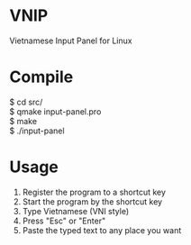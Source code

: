 # VNIP
Vietnamese Input Panel for Linux

# Compile
$ cd src/  
$ qmake input-panel.pro  
$ make  
$ ./input-panel  

# Usage
1. Register the program to a shortcut key
2. Start the program by the shortcut key
3. Type Vietnamese (VNI style)
4. Press "Esc" or "Enter"
5. Paste the typed text to any place you want

